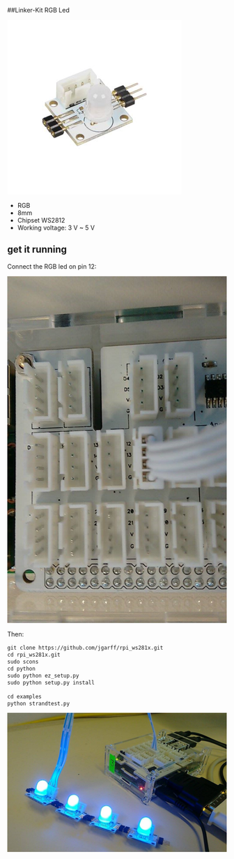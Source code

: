 ##Linker-Kit RGB Led

![image](rgbled.jpg)

* RGB
* 8mm
* Chipset WS2812
* Working voltage: 3 V  ~  5 V


## get it running

Connect the RGB led on pin 12:

![image](pic2.jpg)

Then:

    git clone https://github.com/jgarff/rpi_ws281x.git
    cd rpi_ws281x.git
    sudo scons
    cd python
    sudo python ez_setup.py
    sudo python setup.py install
    
    cd examples
    python strandtest.py



![image](pic1.jpg)
